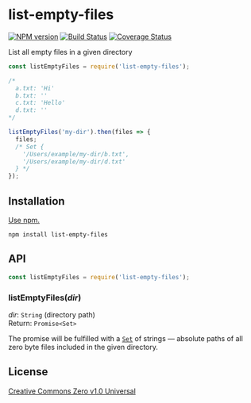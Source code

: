 # list-empty-files

[![NPM version](https://img.shields.io/npm/v/list-empty-files.svg)](https://www.npmjs.com/package/list-empty-files)
[![Build Status](https://travis-ci.org/shinnn/list-empty-files.svg?branch=master)](https://travis-ci.org/shinnn/list-empty-files)
[![Coverage Status](https://img.shields.io/coveralls/shinnn/list-empty-files.svg)](https://coveralls.io/github/shinnn/list-empty-files?branch=master)

List all empty files in a given directory

```javascript
const listEmptyFiles = require('list-empty-files');

/*
  a.txt: 'Hi'
  b.txt: ''
  c.txt: 'Hello'
  d.txt: ''
*/

listEmptyFiles('my-dir').then(files => {
  files;
  /* Set {
    '/Users/example/my-dir/b.txt',
    '/Users/example/my-dir/d.txt'
  } */
});
```

## Installation

[Use npm.](https://docs.npmjs.com/cli/install)

```
npm install list-empty-files
```

## API

```javascript
const listEmptyFiles = require('list-empty-files');
```

### listEmptyFiles(*dir*)

*dir*: `String` (directory path)  
Return: `Promise<Set>`

The promise will be fulfilled with a [`Set`](https://developer.mozilla.org/docs/Web/JavaScript/Reference/Global_Objects/Set) of strings — absolute paths of all zero byte files included in the given directory.

<!--
Options are directly passed to the underlying [`readdir-sorted`](https://github.com/shinnn/readdir-sorted#readdirsortedpath--options) to control the order of results.

```javascript
listEmptyFiles('/empty-files').then(files => {
  const iterator = files.keys();

  iterator.next().value; //=> '/empty-files/10.js'
  iterator.next().value; //=> '/empty-files/2a.js'
  iterator.next().value; //=> '/empty-files/2A.js'
});

listEmptyFiles('/dir', {
  numeric: true,
  caseFirst: 'upper'
}).then(files => {
  const iterator = files.keys();

  iterator.next().value; //=> '/empty-files/2A.js'
  iterator.next().value; //=> '/empty-files/2a.js'
  iterator.next().value; //=> '/empty-files/10.js'
});
```
-->

## License

[Creative Commons Zero v1.0 Universal](https://creativecommons.org/publicdomain/zero/1.0/deed)
